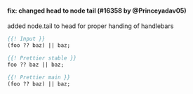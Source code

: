 <!--

1. Choose a folder based on which language your PR is for.

   - For JavaScript, choose `javascript/` etc.
   - For TypeScript specific syntax, choose `typescript/`.
   - If your PR applies to multiple languages, such as TypeScript/Flow, choose one folder and mention which languages it applies to.

2. In your chosen folder, create a file with your PR number: `XXXX.md`. For example: `typescript/6728.md`.

3. Copy the content below and paste it in your new file.

4. Fill in a title, the PR number and your user name.

5. Optionally write a description. Many times it’s enough with just sample code.

6. Change ```jsx to your language. For example, ```yaml.

7. Change the `// Input` and `// Prettier` comments to the comment syntax of your language. For example, `# Input`.

8. Choose some nice input example code. Paste it along with the output before and after your PR.

-->

#### fix: changed head to node tail (#16358 by @Princeyadav05)

<!-- Optional description if it makes sense. -->
added node.tail to head for proper handing of handlebars

<!-- prettier-ignore -->
```hbs
{{! Input }}
(foo ?? baz) || baz;

{{! Prettier stable }}
foo ?? baz || baz;

{{! Prettier main }}
(foo ?? baz) || baz;
```
